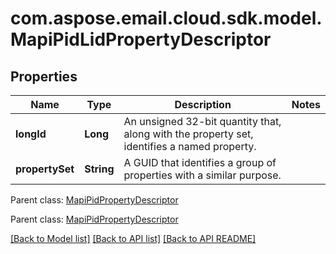 
# com.aspose.email.cloud.sdk.model.MapiPidLidPropertyDescriptor

## Properties
Name | Type | Description | Notes
------------ | ------------- | ------------- | -------------
**longId** | **Long** | An unsigned 32-bit quantity that, along with the property set, identifies a named property.              | 
**propertySet** | **String** | A GUID that identifies a group of properties with a similar purpose.              | 

 Parent class: [MapiPidPropertyDescriptor](MapiPidPropertyDescriptor.md)
    
    

 Parent class: [MapiPidPropertyDescriptor](MapiPidPropertyDescriptor.md)
    
    


[[Back to Model list]](README.md#documentation-for-models) [[Back to API list]](README.md#documentation-for-api-endpoints) [[Back to API README]](README.md)

